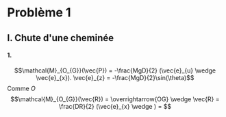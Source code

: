 # Problème 1
## I. Chute d'une cheminée
#### 1.
$$\mathcal{M}_{O_{G}}(\vec{P}) = -\frac{MgD}{2} (\vec{e}_{u} \wedge \vec{e}_{x}). \vec{e}_{z} = -\frac{MgD}{2}\sin(\theta)$$
Comme $O$
$$\mathcal{M}_{O_{G}}(\vec{R}) = \overrightarrow{OG} \wedge \vec{R} = \frac{DR}{2} (\vec{e}_{x} \wedge ) = $$